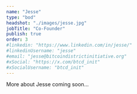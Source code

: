 ```yaml
---
name: "Jesse"
type: "bod"
headshot: "./images/jesse.jpg"
jobTitle: "Co-Founder"
publish: true
order: 3
#linkedin: "https://www.linkedin.com/in/jesse/"
#linkedinUsername: "jesse"
#email: "jesse@bitcoindistrictinitiative.org"
#xSocial: "https://x.com/btcd_init"
#xSocialUsername: "btcd_init"
---
```


More about Jesse coming soon...
